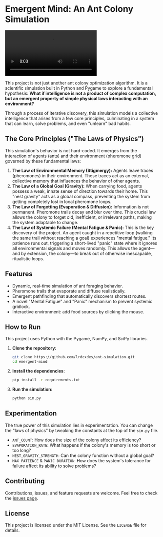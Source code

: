 # Emergent Mind: An Ant Colony Simulation

![Simulation Demo](demo.mp4) 

This project is not just another ant colony optimization algorithm. It is a scientific simulation built in Python and Pygame to explore a fundamental hypothesis: **What if intelligence is not a product of complex computation, but an emergent property of simple physical laws interacting with an environment?**

Through a process of iterative discovery, this simulation models a collective intelligence that arises from a few core principles, culminating in a system that can learn, solve problems, and even "unlearn" bad habits.

## The Core Principles ("The Laws of Physics")

This simulation's behavior is not hard-coded. It emerges from the interaction of agents (ants) and their environment (pheromone grid) governed by these fundamental laws:

1.  **The Law of Environmental Memory (Stigmergy):** Agents leave traces (pheromones) in their environment. These traces act as an external, collective memory that influences the behavior of other agents.
2.  **The Law of a Global Goal (Gravity):** When carrying food, agents possess a weak, innate sense of direction towards their home. This "nest gravity" acts as a global compass, preventing the system from getting completely lost in local pheromone loops.
3.  **The Law of Forgetting (Evaporation & Diffusion):** Information is not permanent. Pheromone trails decay and blur over time. This crucial law allows the colony to forget old, inefficient, or irrelevant paths, making the system adaptable to change.
4.  **The Law of Systemic Failure (Mental Fatigue & Panic):** This is the key discovery of the project. An agent caught in a repetitive loop (walking the same trail without reaching a goal) experiences "mental fatigue." Its patience runs out, triggering a short-lived "panic" state where it ignores all environmental signals and moves randomly. This allows the agent—and by extension, the colony—to break out of otherwise inescapable, ritualistic loops.

## Features
*   Dynamic, real-time simulation of ant foraging behavior.
*   Pheromone trails that evaporate and diffuse realistically.
*   Emergent pathfinding that automatically discovers shortest routes.
*   A novel "Mental Fatigue" and "Panic" mechanism to prevent systemic gridlock.
*   Interactive environment: add food sources by clicking the mouse.

## How to Run
This project uses Python with the Pygame, NumPy, and SciPy libraries.

1.  **Clone the repository:**
    ```bash
    git clone https://github.com/lrdcxdes/ant-simulation.git
    cd emergent-mind
    ```

2.  **Install the dependencies:**
    ```bash
    pip install -r requirements.txt
    ```

3.  **Run the simulation:**
    ```bash
    python sim.py
    ```

## Experimentation
The true power of this simulation lies in experimentation. You can change the "laws of physics" by tweaking the constants at the top of the `sim.py` file.

*   `ANT_COUNT`: How does the size of the colony affect its efficiency?
*   `EVAPORATION_RATE`: What happens if the colony's memory is too short or too long?
*   `NEST_GRAVITY_STRENGTH`: Can the colony function without a global goal?
*   `MAX_PATIENCE` & `PANIC_DURATION`: How does the system's tolerance for failure affect its ability to solve problems?

## Contributing
Contributions, issues, and feature requests are welcome. Feel free to check the [issues page](https://github.com/lrdcxdes/ant-simulation/issues).

## License
This project is licensed under the MIT License. See the `LICENSE` file for details.